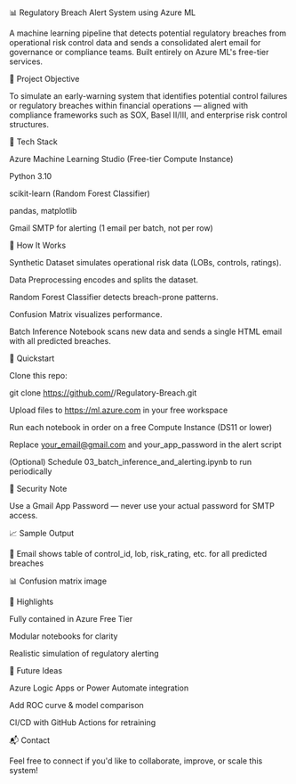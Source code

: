 📊 Regulatory Breach Alert System using Azure ML

A machine learning pipeline that detects potential regulatory breaches from operational risk control data and sends a consolidated alert email for governance or compliance teams. Built entirely on Azure ML's free-tier services.

🎯 Project Objective

To simulate an early-warning system that identifies potential control failures or regulatory breaches within financial operations — aligned with compliance frameworks such as SOX, Basel II/III, and enterprise risk control structures.

🧰 Tech Stack

Azure Machine Learning Studio (Free-tier Compute Instance)

Python 3.10

scikit-learn (Random Forest Classifier)

pandas, matplotlib

Gmail SMTP for alerting (1 email per batch, not per row)


🧪 How It Works

Synthetic Dataset simulates operational risk data (LOBs, controls, ratings).

Data Preprocessing encodes and splits the dataset.

Random Forest Classifier detects breach-prone patterns.

Confusion Matrix visualizes performance.

Batch Inference Notebook scans new data and sends a single HTML email with all predicted breaches.

🚀 Quickstart

Clone this repo:

git clone https://github.com/<your-username>/Regulatory-Breach.git

Upload files to https://ml.azure.com in your free workspace

Run each notebook in order on a free Compute Instance (DS11 or lower)

Replace your_email@gmail.com and your_app_password in the alert script

(Optional) Schedule 03_batch_inference_and_alerting.ipynb to run periodically

🔐 Security Note

Use a Gmail App Password — never use your actual password for SMTP access.

📈 Sample Output

📧 Email shows table of control_id, lob, risk_rating, etc. for all predicted breaches

📊 Confusion matrix image

📌 Highlights

Fully contained in Azure Free Tier

Modular notebooks for clarity

Realistic simulation of regulatory alerting

🏁 Future Ideas

Azure Logic Apps or Power Automate integration

Add ROC curve & model comparison

CI/CD with GitHub Actions for retraining

📬 Contact

Feel free to connect if you'd like to collaborate, improve, or scale this system!
